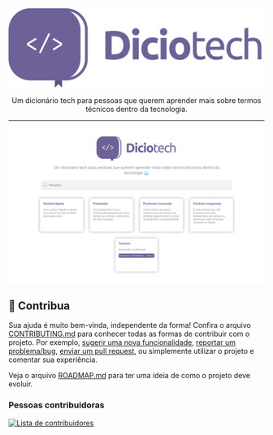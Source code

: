 <div align="center">
  <img src="./assets/img/brand/logo/colored.png">
  <p>Um dicionário tech para pessoas que querem aprender mais sobre termos técnicos dentro da tecnologia.</p>
</div>

---

![Imagem de captura do site do Diciotech](./assets/img/diciotech-screenshot.png)

## 🤝 Contribua

Sua ajuda é muito bem-vinda, independente da forma! Confira o arquivo [CONTRIBUTING.md](CONTRIBUTING.md) para conhecer todas as formas de contribuir com o projeto. Por exemplo, [sugerir uma nova funcionalidade](https://github.com/levxyca/diciotech/issues/new?assignees=&labels=&template=feature_request.md&title=), [reportar um problema/bug](https://github.com/levxyca/diciotech/issues/new?assignees=&labels=bug&template=bug_report.md&title=), [enviar um pull request](https://help.github.com/articles/about-pull-requests/), ou simplemente utilizar o projeto e comentar sua experiência.

Veja o arquivo [ROADMAP.md](ROADMAP.md) para ter uma ideia de como o projeto deve evoluir.

### Pessoas contribuidoras

<a href="https://github.com/levxyca/diciotech/graphs/contributors">
  <img src="https://contrib.rocks/image?repo=levxyca/diciotech&anon=0&columns=20&max=100" alt="Lista de contribuidores"/>
</a>
